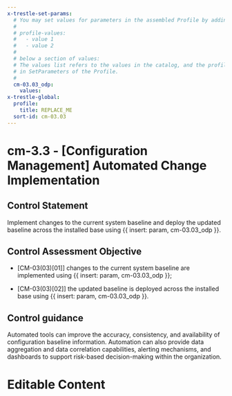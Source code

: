 ```yaml
---
x-trestle-set-params:
  # You may set values for parameters in the assembled Profile by adding
  #
  # profile-values:
  #   - value 1
  #   - value 2
  #
  # below a section of values:
  # The values list refers to the values in the catalog, and the profile-values represent values
  # in SetParameters of the Profile.
  #
  cm-03.03_odp:
    values:
x-trestle-global:
  profile:
    title: REPLACE_ME
  sort-id: cm-03.03
---
```


# cm-3.3 - \[Configuration Management\] Automated Change Implementation

## Control Statement

Implement changes to the current system baseline and deploy the updated baseline across the installed base using {{ insert: param, cm-03.03_odp }}.

## Control Assessment Objective

- \[CM-03(03)[01]\] changes to the current system baseline are implemented using {{ insert: param, cm-03.03_odp }};

- \[CM-03(03)[02]\] the updated baseline is deployed across the installed base using {{ insert: param, cm-03.03_odp }}.

## Control guidance

Automated tools can improve the accuracy, consistency, and availability of configuration baseline information. Automation can also provide data aggregation and data correlation capabilities, alerting mechanisms, and dashboards to support risk-based decision-making within the organization.

# Editable Content

<!-- Make additions and edits below -->
<!-- The above represents the contents of the control as received by the profile, prior to additions. -->
<!-- If the profile makes additions to the control, they will appear below. -->
<!-- The above markdown may not be edited but you may edit the content below, and/or introduce new additions to be made by the profile. -->
<!-- If there is a yaml header at the top, parameter values may be edited. Use --set-parameters to incorporate the changes during assembly. -->
<!-- The content here will then replace what is in the profile for this control, after running profile-assemble. -->
<!-- The current profile has no added parts for this control, but you may add new ones here. -->
<!-- Each addition must have a heading either of the form ## Control my_addition_name -->
<!-- or ## Part a. (where the a. refers to one of the control statement labels.) -->
<!-- "## Control" parts are new parts added after the statement part. -->
<!-- "## Part" parts are new parts added into the top-level statement part with that label. -->
<!-- Subparts may be added with nested hash levels of the form ### My Subpart Name -->
<!-- underneath the parent ## Control or ## Part being added -->
<!-- See https://ibm.github.io/compliance-trestle/tutorials/ssp_profile_catalog_authoring/ssp_profile_catalog_authoring for guidance. -->
